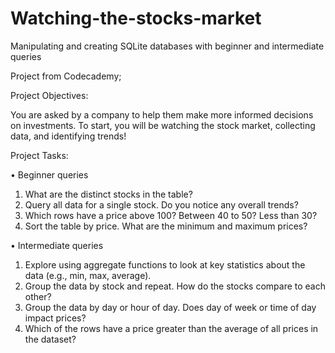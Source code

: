 # Watching-the-stocks-market
Manipulating and creating SQLite databases with beginner and intermediate queries

Project from Codecademy;

Project Objectives:

You are asked by a company to help them make more informed decisions on investments. To start, you will be watching the stock market, collecting data, and identifying trends!

Project Tasks:

•	Beginner queries

1.	What are the distinct stocks in the table?
2.	Query all data for a single stock. Do you notice any overall trends?
3.	Which rows have a price above 100? Between 40 to 50? Less than 30?
4.	Sort the table by price. What are the minimum and maximum prices?

•	Intermediate queries

1.	Explore using aggregate functions to look at key statistics about the data (e.g., min, max, average).
2.	Group the data by stock and repeat. How do the stocks compare to each other?
3.	Group the data by day or hour of day. Does day of week or time of day impact prices?
4.	Which of the rows have a price greater than the average of all prices in the dataset?
